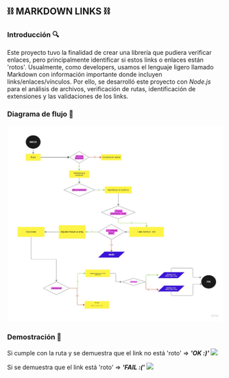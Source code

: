 ## ⛓️ MARKDOWN LINKS ⛓️

### Introducción 🔍
Este proyecto tuvo la finalidad de crear una librería que pudiera verificar enlaces, pero principalmente identificar si estos links o enlaces están 'rotos'. Usualmente, como developers, usamos el lenguaje ligero llamado Markdown con información importante donde incluyen links/enlaces/vínculos. Por ello, se desarrolló este proyecto con *Node.js* para el 
análisis de archivos, verificación de rutas, identificación de extensiones y las validaciones de los links.

### Diagrama de flujo 📐
![](./img/flowchart.jpg)

### Demostración 🔗
Si cumple con la ruta y se demuestra que el link no está 'roto' => ___'OK :)'___
![](./img/ok.jpg)

Si se demuestra que el link está 'roto' => ___'FAIL :('___
![](./img/fail.jpg)



